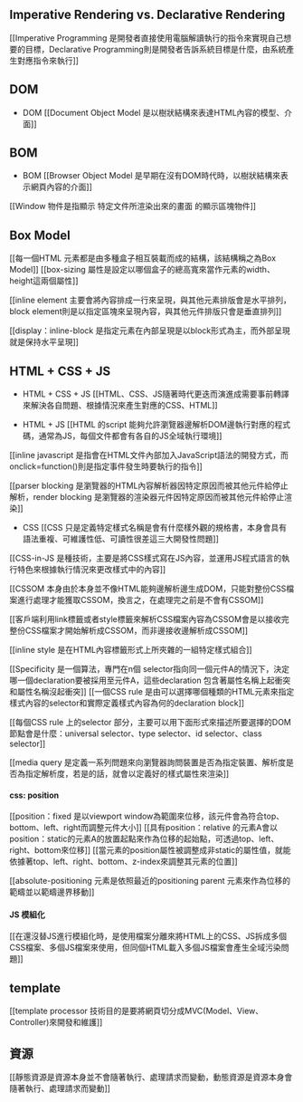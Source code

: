 

## Imperative Rendering vs. Declarative Rendering

[[Imperative Programming 是開發者直接使用電腦解讀執行的指令來實現自己想要的目標，Declarative Programming則是開發者告訴系統目標是什麼，由系統產生對應指令來執行]]


## DOM 
- DOM
[[Document Object Model 是以樹狀結構來表達HTML內容的模型、介面]]

## BOM
- BOM
[[Browser Object Model 是早期在沒有DOM時代時，以樹狀結構來表示網頁內容的介面]]

[[Window 物件是指顯示 特定文件所渲染出來的畫面 的顯示區塊物件]]


## Box Model

[[每一個HTML 元素都是由多種盒子相互裝載而成的結構，該結構稱之為Box Model]]
[[box-sizing 屬性是設定以哪個盒子的總高寬來當作元素的width、height這兩個屬性]]

[[inline element 主要會將內容排成一行來呈現，與其他元素排版會是水平排列，block element則是以指定區塊來呈現內容，與其他元件排版只會是垂直排列]]


[[display：inline-block 是指定元素在內部呈現是以block形式為主，而外部呈現就是保持水平呈現]]

## HTML + CSS + JS
- HTML + CSS + JS
[[HTML、CSS、JS隨著時代更迭而演進成需要事前轉譯來解決各自問題、根據情況來產生對應的CSS、HTML]]

- HTML + JS
[[HTML 的script 能夠允許瀏覽器邊解析DOM邊執行對應的程式碼，通常為JS，每個文件都會有各自的JS全域執行環境]]

[[inline javascript 是指會在HTML文件內部加入JavaScript語法的開發方式，而onclick=function()則是指定事件發生時要執行的指令]]

[[parser blocking 是瀏覽器的HTML內容解析器因特定原因而被其他元件給停止解析，render blocking 是瀏覽器的渲染器元件因特定原因而被其他元件給停止渲染]]


- CSS
[[CSS 只是定義特定樣式名稱是會有什麼樣外觀的規格書，本身會具有語法重複、可維護性低、可讀性很差這三大開發性問題]]

[[CSS-in-JS 是種技術，主要是將CSS樣式寫在JS內容，並運用JS程式語言的執行特色來根據執行情況來更改樣式中的內容]]


[[CSSOM 本身由於本身並不像HTML能夠邊解析邊生成DOM，只能對整份CSS檔案進行處理才能獲取CSSOM，換言之，在處理完之前是不會有CSSOM]]

[[客戶端利用link標籤或者style標籤來解析CSS檔案內容為CSSOM會是以接收完整份CSS檔案才開始解析成CSSOM，而非邊接收邊解析成CSSOM]]

[[inline style 是在HTML內容標籤形式上所夾雜的一組特定樣式組合]]

[[Specificity 是一個算法，專門在n個 selector指向同一個元件A的情況下，決定哪一個declaration要被採用至元件A，這些declaration 包含著屬性名稱上起衝突和屬性名稱沒起衝突]]
[[一個CSS rule 是由可以選擇哪個種類的HTML元素來指定樣式內容的selector和實際定義樣式內容為何的declaration block]]

[[每個CSS rule 上的selector 部分，主要可以用下面形式來描述所要選擇的DOM節點會是什麼：universal selector、type selector、id selector、class selector]]

[[media query 是定義一系列問題來向瀏覽器詢問裝置是否為指定裝置、解析度是否為指定解析度，若是的話，就會以定義好的樣式屬性來渲染]]

#### css: position

[[position：fixed 是以viewport window為範圍來位移，該元件會為符合top、bottom、left、right而調整元件大小]]
[[具有position：relative 的元素A會以position：static的元素A的放置起點來作為位移的起始點，可透過top、left、right、bottom來位移]]
[[當元素的position屬性被調整成非static的屬性值，就能依據著top、left、right、bottom、z-index來調整其元素的位置]]

[[absolute-positioning 元素是依照最近的positioning parent 元素來作為位移的範疇並以範疇邊界移動]]

#### JS 模組化
[[在還沒替JS進行模組化時，是使用檔案分離來將HTML上的CSS、JS拆成多個CSS檔案、多個JS檔案來使用，但同個HTML載入多個JS檔案會產生全域污染問題]]


## template

[[template processor 技術目的是要將網頁切分成MVC(Model、View、Controller)來開發和維護]]



## 資源

[[靜態資源是資源本身並不會隨著執行、處理請求而變動，動態資源是資源本身會隨著執行、處理請求而變動]]